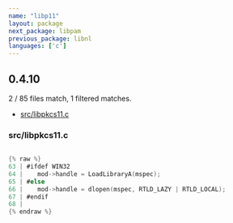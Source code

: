 ```yaml
---
name: "libp11"
layout: package
next_package: libpam
previous_package: libnl
languages: ['c']
---
```

## 0.4.10
2 / 85 files match, 1 filtered matches.

 - [src/libpkcs11.c](#srclibpkcs11c)

### src/libpkcs11.c

```c

{% raw %}
63 | #ifdef WIN32
64 | 	mod->handle = LoadLibraryA(mspec);
65 | #else
66 | 	mod->handle = dlopen(mspec, RTLD_LAZY | RTLD_LOCAL);
67 | #endif
68 | 
{% endraw %}

```